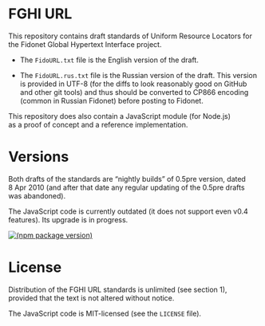 # FGHI URL

This repository contains draft standards of Uniform Resource Locators for the Fidonet Global Hypertext Interface project.

* The `FidoURL.txt` file is the English version of the draft.

* The `FidoURL.rus.txt` file is the Russian version of the draft. This version is provided in UTF-8 (for the diffs to look reasonably good on GitHub and other git tools) and thus should be converted to CP866 encoding (common in Russian Fidonet) before posting to Fidonet.

This repository does also contain a JavaScript module (for Node.js) as a proof of concept and a reference implementation.

# Versions

Both drafts of the standards are “nightly builds” of 0.5pre version, dated 8 Apr 2010 (and after that date any regular updating of the 0.5pre drafts was abandoned).

The JavaScript code is currently outdated (it does not support even v0.4 features). Its upgrade is in progress.

[![(npm package version)](https://badge.fury.io/js/fghi-url.png)](https://npmjs.org/package/fghi-url)

# License

Distribution of the FGHI URL standards is unlimited (see section 1), provided that the text is not altered without notice.

The JavaScript code is MIT-licensed (see the `LICENSE` file).